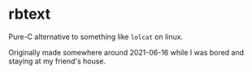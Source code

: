 # rbtext
Pure-C alternative to something like `lolcat` on linux.

Originally made somewhere around 2021-06-16 while I was bored and staying at my friend's house.
